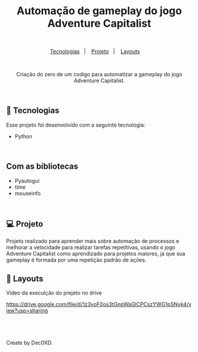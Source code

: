 <h1 align="center"> Automação de gameplay do jogo Adventure Capitalist </h1>

<br>

<p align="center">
  <a href="#-tecnologias">Tecnologias</a>&nbsp;&nbsp;&nbsp;|&nbsp;&nbsp;&nbsp;  
  <a href="#-projeto">Projeto</a>&nbsp;&nbsp;&nbsp;|&nbsp;&nbsp;&nbsp;  
  <a href="#-Imagens">Layouts</a>&nbsp;&nbsp;&nbsp;&nbsp;&nbsp;&nbsp;
</p>

<br>

<p align="center">  
Criação do zero de um codigo para automatizar a gameplay do jogo Adventure Capitalist.


</p>

<br>

## 🚀 Tecnologias

Esse projeto foi desenvolvido com a seguinte tecnologia:

- Python

<br>

##  Com as bibliotecas

- Pyautogui
- time
- mouseinfo

<br>

## 💻 Projeto

Projeto realizado para aprender mais sobre automação de processos e melhorar a velocidade para realizar tarefas repetitivas, usando o jogo Adventure Capitalist como aprendizado para projetos maiores, já que sua gameplay é formada por uma repetição padrão de ações. 
<br>

## 📸 Layouts
Video da execulção do prejeto no drive

https://drive.google.com/file/d/1z3voF0os3tGnpWaGlCPCszYWG1pSNyk4/view?usp=sharing

<br>

#

Create by Dec0XD.
